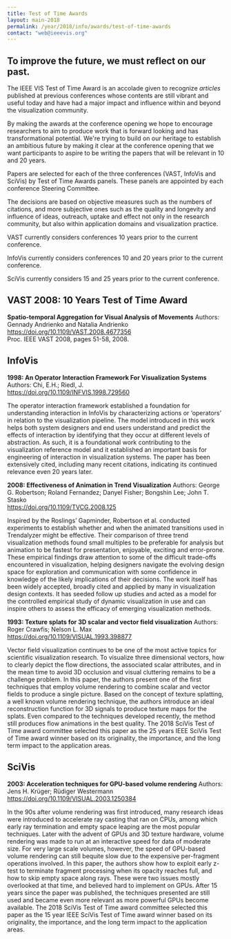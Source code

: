 ```yaml
---
title: Test of Time Awards
layout: main-2018
permalink: /year/2018/info/awards/test-of-time-awards
contact: "web@ieeevis.org"
---
```


## To improve the future, we must reflect on our past.

The IEEE VIS Test of Time Award is an accolade given to recognize *articles* published at previous conferences whose contents are still vibrant and useful today and have had a major impact and influence within and beyond the visualization community.

By making the awards at the conference opening we hope to encourage researchers to aim  to produce work that is forward looking and has transformational potential. We're trying to build on our heritage to establish an ambitious future by making it clear at the conference opening that we want participants to aspire to be writing the papers that will be relevant in 10 and 20 years.

Papers are selected for each of the three conferences (VAST, InfoVis and SciVis) by Test of Time Awards panels. These panels are appointed by each conference Steering Committee.

The decisions are based on objective measures such as the numbers of citations, and more subjective ones such as the quality and longevity and influence of ideas, outreach, uptake and effect not only in the research community, but also within application domains and visualization practice.

VAST currently considers conferences 10 years prior to the current conference.

InfoVis currently considers conferences 10 and 20 years prior to the current conference.

SciVis currently considers 15 and 25 years prior to the current conference.

## VAST 2008: 10 Years Test of Time Award 
**Spatio-temporal Aggregation for Visual Analysis of Movements** 
Authors: Gennady Andrienko and Natalia Andrienko <br>
<a href="https://doi.org/10.1109/VAST.2008.4677356">https://doi.org/10.1109/VAST.2008.4677356</a><br>
Proc. IEEE VAST 2008, pages 51-58, 2008.

## InfoVis 
**1998: An Operator Interaction Framework For Visualization Systems** 
Authors: Chi, E.H.; Riedl, J. <br>
<a href="https://doi.org/10.1109/INFVIS.1998.729560">https://doi.org/10.1109/INFVIS.1998.729560</a><br>

The operator interaction framework established a foundation for understanding interaction in InfoVis by characterizing actions or ‘operators’ in relation to the visualization pipeline. The model introduced in this work helps both system designers and end users understand and predict the effects of interaction by identifying that they occur at different levels of abstraction. As such, it is a foundational work contributing to the visualization reference model and it established an important basis for engineering of interaction in visualization systems. The paper has been extensively cited, including many recent citations, indicating its continued relevance even 20 years later.

**2008: Effectiveness of Animation in Trend Visualization** 
Authors: George G. Robertson; Roland Fernandez; Danyel Fisher; Bongshin Lee; John T. Stasko <br>
<a href="https://doi.org/10.1109/TVCG.2008.125">https://doi.org/10.1109/TVCG.2008.125</a><br>

Inspired by the Roslings’ Gapminder, Robertson et al. conducted experiments to establish whether and when the animated transitions used in Trendalyzer might be effective. Their comparison of three trend visualization methods found small multiples to be preferable for analysis but animation to be fastest for presentation, enjoyable, exciting and error-prone. These empirical findings draw attention to some of the difficult trade-offs encountered in visualization, helping designers navigate the evolving design space for exploration and communication with some confidence in knowledge of the likely implications of their decisions. The work itself has been widely accepted, broadly cited and applied by many in visualization design contexts. It has seeded follow up studies and acted as a model for the controlled empirical study of dynamic visualization in use and can inspire others to assess the efficacy of emerging visualization methods.

**1993: Texture splats for 3D scalar and vector field visualization** 
Authors: Roger Crawfis; Nelson L. Max <br>
<a href="https://doi.org/10.1109/VISUAL.1993.398877">https://doi.org/10.1109/VISUAL.1993.398877</a><br>

Vector field visualization continues to be one of the most active
topics for scientific visualization research. To visualize three
dimensional vectors, how to clearly depict the flow directions, the
associated scalar attributes, and in the mean time to avoid 3D occlusion
and visual cluttering remains to be a challenge problem. In this
paper, the authors present one of the first techniques that employ
volume rendering to combine scalar and vector fields to
produce a single picture. Based on the concept of texture splatting, a
well known volume rendering technique, the authors introduce an ideal
reconstruction function for 3D signals to produce texture maps for the
splats. Even compared to the techniques developed recently, the method still
produces flow animations in the best quality.  The 2018 SciVis Test of Time
award committee selected this paper as the 25 years IEEE SciVis Test of Time
award winner based on its originality, the importance, and the long
term impact to the application areas.

## SciVis
**2003: Acceleration techniques for GPU-based volume rendering**
Authors: Jens H. Krüger; Rüdiger Westermann <br>
<a href="https://doi.org/10.1109/VISUAL.2003.1250384">https://doi.org/10.1109/VISUAL.2003.1250384</a><br>

In the 90s after volume rendering was first introduced, many research ideas were introduced to accelerate ray casting that ran on CPUs, among which early ray termination and empty space leaping are the most popular techniques. Later with the advent of GPUs and 3D texture hardware, volume rendering was made to run at an interactive
speed for data of moderate size. For very large scale
volumes, however, the speed of GPU-based volume rendering can still bequite
slow due to the expensive per-fragment operations involved. In this paper, the authors show how to exploit early z-test to terminate fragment processing when its opacity reaches full, and how to skip empty space along rays. These were two issues mostly
overlooked at that time,  and believed hard to implement on GPUs. After 15 years since the paper was  published, the techniques presented are still used and became even more relevant as more powerful GPUs become available. The 2018 SciVis Test of Time
award committee selected this paper as the  15 year IEEE SciVis Test of Time
award winner based on its originality, the importance, and the long
term impact to the application areas.


